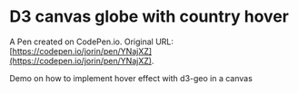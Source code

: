 # D3 canvas globe with country hover

A Pen created on CodePen.io. Original URL: [https://codepen.io/jorin/pen/YNajXZ](https://codepen.io/jorin/pen/YNajXZ).

Demo on how to implement hover effect with d3-geo in a canvas